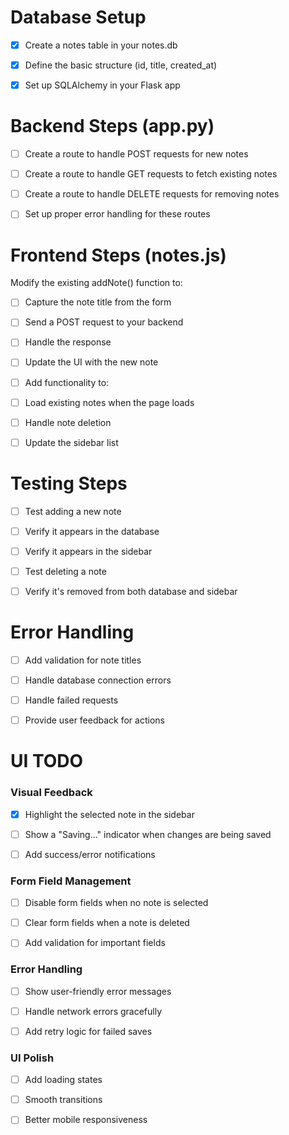 # Database Setup

- [x] Create a notes table in your notes.db

- [x] Define the basic structure (id, title, created_at)

- [x] Set up SQLAlchemy in your Flask app

# Backend Steps (app.py)

- [ ] Create a route to handle POST requests for new notes

- [ ] Create a route to handle GET requests to fetch existing notes

- [ ] Create a route to handle DELETE requests for removing notes

- [ ] Set up proper error handling for these routes

# Frontend Steps (notes.js)

Modify the existing addNote() function to:

- [ ] Capture the note title from the form

- [ ] Send a POST request to your backend

- [ ] Handle the response

- [ ] Update the UI with the new note

- [ ] Add functionality to:

- [ ] Load existing notes when the page loads

- [ ] Handle note deletion

- [ ] Update the sidebar list

# Testing Steps

- [ ] Test adding a new note

- [ ] Verify it appears in the database

- [ ] Verify it appears in the sidebar

- [ ] Test deleting a note

- [ ] Verify it's removed from both database and sidebar

# Error Handling

- [ ] Add validation for note titles

- [ ] Handle database connection errors

- [ ] Handle failed requests

- [ ] Provide user feedback for actions

# UI TODO

### Visual Feedback

- [x] Highlight the selected note in the sidebar

- [ ] Show a "Saving..." indicator when changes are being saved

- [ ] Add success/error notifications

### Form Field Management

- [ ] Disable form fields when no note is selected

- [ ] Clear form fields when a note is deleted

- [ ] Add validation for important fields

### Error Handling

- [ ] Show user-friendly error messages

- [ ] Handle network errors gracefully

- [ ] Add retry logic for failed saves

### UI Polish

- [ ] Add loading states

- [ ] Smooth transitions

- [ ] Better mobile responsiveness


